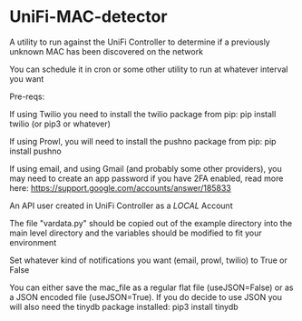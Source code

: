 # UniFi-MAC-detector
A utility to run against the UniFi Controller to determine if a previously unknown MAC has been discovered on the network

You can schedule it in cron or some other utility to run at whatever interval you want

Pre-reqs:

If using Twilio you need to install the twilio package from pip: pip install twilio (or pip3 or whatever)

If using Prowl, you will need to install the pushno package from pip: pip install pushno

If using email, and using Gmail (and probably some other providers), you may need to create an app password if you have 2FA enabled, read more here: https://support.google.com/accounts/answer/185833

An API user created in UniFi Controller as a *LOCAL* Account

The file "vardata.py" should be copied out of the example directory into the main level directory and the variables should be modified to fit your environment

Set whatever kind of notifications you want (email, prowl, twilio) to True or False

You can either save the mac_file as a regular flat file (useJSON=False) or as a JSON encoded file (useJSON=True).  If you do decide to use JSON you will also need the tinydb package installed:
pip3 install tinydb
